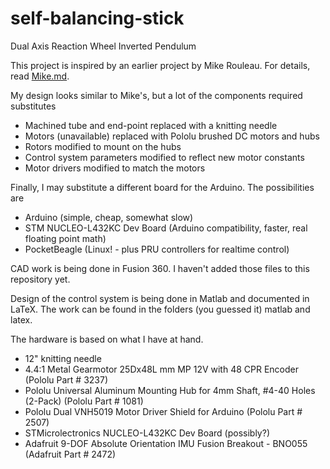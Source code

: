 # self-balancing-stick
Dual Axis Reaction Wheel Inverted Pendulum

This project is inspired by an earlier project by Mike Rouleau.  For details, read [Mike.md](../master/Mike.md).

My design looks similar to Mike's, but a lot of the components required substitutes
* Machined tube and end-point replaced with a knitting needle
* Motors (unavailable) replaced with Pololu brushed DC motors and hubs
* Rotors modified to mount on the hubs
* Control system parameters modified to reflect new motor constants
* Motor drivers modified to match the motors

Finally, I may substitute a different board for the Arduino.  The possibilities are
* Arduino (simple, cheap, somewhat slow)
* STM NUCLEO-L432KC Dev Board (Arduino compatibility, faster, real floating point math)
* PocketBeagle (Linux! - plus PRU controllers for realtime control)


CAD work is being done in Fusion 360.  I haven't added those files to this repository yet.

Design of the control system is being done in Matlab and documented in LaTeX.  The
work can be found in the folders (you guessed it) matlab and latex.

The hardware is based on what I have at hand.  
* 12" knitting needle
* 4.4:1 Metal Gearmotor 25Dx48L mm MP 12V with 48 CPR Encoder (Pololu Part # 3237)
* Pololu Universal Aluminum Mounting Hub for 4mm Shaft, #4-40 Holes (2-Pack) (Pololu Part # 1081)
* Pololu Dual VNH5019 Motor Driver Shield for Arduino (Pololu Part # 2507)
* STMicrolectronics NUCLEO-L432KC Dev Board (possibly?)
* Adafruit 9-DOF Absolute Orientation IMU Fusion Breakout - BNO055 (Adafruit Part # 2472)

